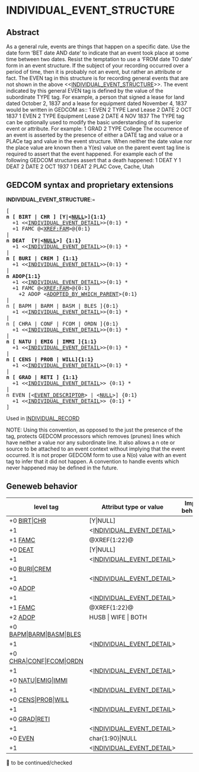 ﻿# INDIVIDUAL_EVENT_STRUCTURE
## Abstract
As a general rule, events are things that happen on a specific date. Use the date form ‘BET date
AND date’ to indicate that an event took place at some time between two dates. Resist the
temptation to use a ‘FROM date TO date’ form in an event structure.  If the subject of your
recording occurred over a period of time, then it is probably not an event, but rather an attribute or fact.
The EVEN tag in this structure is for recording general events that are not shown in the above
&lt;&lt;<a href=Ged.INDIVIDUAL_EVENT_STRUCTURE.md>INDIVIDUAL_EVENT_STRUCTURE</a>&gt;&gt;.  The event indicated by this general EVEN tag is
defined by the value of the subordinate TYPE tag. For example, a person that signed a lease for land
dated  October 2, 1837 and a lease for equipment dated November 4, 1837 would be written in
GEDCOM as::
1 EVEN
2 TYPE Land Lease
2 DATE 2 OCT 1837
1 EVEN
2 TYPE Equipment Lease
2 DATE 4 NOV 1837
The TYPE tag can be optionally used to modify the basic understanding of its superior event or
attribute.  For example:
1 GRAD
2 TYPE College
The occurrence of an event is asserted by the presence of either a DATE tag and value or a PLACe
tag and value in the event structure. When neither the date value nor the place value are known then
a Y(es) value on the parent event tag line is required to assert that the event happened.  For example
each of the following GEDCOM structures assert that a death happened:
1 DEAT Y
1 DEAT
2 DATE 2 OCT 1937
1 DEAT
2 PLAC Cove, Cache, Utah


## GEDCOM syntax and proprietary extensions

**INDIVIDUAL_EVENT_STRUCTURE**:=
<pre>
[
<b>n [ BIRT | CHR ] [Y|&lt;<a href=Ged.NULL.md>NULL</a>&gt;]{1:1}</b>
  +1 &lt;&lt;<a href=Ged.INDIVIDUAL_EVENT_DETAIL.md>INDIVIDUAL_EVENT_DETAIL</a>&gt;&gt;{0:1} *
  +1 FAMC @&lt;<a href=Ged.XREF_FAM.md>XREF:FAM</a>&gt;@{0:1}
|
<b>n DEAT  [Y|&lt;<a href=Ged.NULL.md>NULL</a>&gt;] {1:1}</b>
  +1 &lt;&lt;<a href=Ged.INDIVIDUAL_EVENT_DETAIL.md>INDIVIDUAL_EVENT_DETAIL</a>&gt;&gt;{0:1} *
|
<b>n [ BURI | CREM ] {1:1}</b>
  +1 &lt;&lt;<a href=Ged.INDIVIDUAL_EVENT_DETAIL.md>INDIVIDUAL_EVENT_DETAIL</a>&gt;&gt;{0:1} *
|
<b>n ADOP{1:1}</b>
  +1 &lt;&lt;<a href=Ged.INDIVIDUAL_EVENT_DETAIL.md>INDIVIDUAL_EVENT_DETAIL</a>&gt;&gt;{0:1} *
  +1 FAMC @&lt;<a href=Ged.XREF_FAM.md>XREF:FAM</a>&gt;@{0:1}
    +2 ADOP &lt;<a href=Ged.ADOPTED_BY_WHICH_PARENT.md>ADOPTED_BY_WHICH_PARENT</a>&gt;{0:1}
|
n [ BAPM | BARM | BASM | BLES ]{0:1}
  +1 &lt;&lt;<a href=Ged.INDIVIDUAL_EVENT_DETAIL.md>INDIVIDUAL_EVENT_DETAIL</a>&gt;&gt;{0:1} *
|
n [ CHRA | CONF | FCOM | ORDN ]{0:1}
  +1 &lt;&lt;<a href=Ged.INDIVIDUAL_EVENT_DETAIL.md>INDIVIDUAL_EVENT_DETAIL</a>&gt;&gt;{0:1} *
|
<b>n [ NATU | EMIG | IMMI ]{1:1}</b>
  +1 &lt;&lt;<a href=Ged.INDIVIDUAL_EVENT_DETAIL.md>INDIVIDUAL_EVENT_DETAIL</a>&gt;&gt;{0:1} *
|
<b>n [ CENS | PROB | WILL]{1:1}</b>
  +1 &lt;&lt;<a href=Ged.INDIVIDUAL_EVENT_DETAIL.md>INDIVIDUAL_EVENT_DETAIL</a>&gt;&gt;{0:1} *
|
<b>n [ GRAD | RETI ] {1:1}</b>
  +1 &lt;&lt;<a href=Ged.INDIVIDUAL_EVENT_DETAIL.md>INDIVIDUAL_EVENT_DETAIL</a>&gt;&gt; {0:1} *
|
n EVEN [&lt;<a href=Ged.EVENT_DESCRIPTOR.md>EVENT_DESCRIPTOR</a>&gt; | &lt;<a href=Ged.NULL.md>NULL</a>&gt;] {0:1}
  +1 &lt;&lt;<a href=Ged.INDIVIDUAL_EVENT_DETAIL.md>INDIVIDUAL_EVENT_DETAIL</a>&gt;&gt; {0:1} *
]
</pre>
Used in <a href=Ged.INDIVIDUAL_RECORD.md>INDIVIDUAL_RECORD</a><br />


NOTE:
Using this convention, as opposed to the just the presence of the tag, protects GEDCOM processors
which removes (prunes) lines which have neither a value nor any subordinate line.  It also allows a
n ote or source to be attached to an event context without implying that the event occurred.
It is not proper GEDCOM form to use a N(o) value with an event tag to infer that it did not happen.
A convention to handle events which never happened may be defined in the future.

## Geneweb behavior

level tag  | Attribut type or value | Import behavior | Export behavior  | Comment 
---------- | ------------- | :---------------: | :-----------------:| -----------
+0 <a href=Ged.GLOSSARY.md#birt>BIRT</a>\|<a href=Ged.GLOSSARY.md#chr>CHR</a> | [Y\|NULL] | ? | ? | 
+1  | &lt;<a href=Ged.INDIVIDUAL_EVENT_DETAIL.md>INDIVIDUAL_EVENT_DETAIL</a>&gt; | ? | ? | 
+1 <a href=Ged.GLOSSARY.md#famc>FAMC</a> | @XREF{1:22}@ | ? | ? | 
+0 <a href=Ged.GLOSSARY.md#deat>DEAT</a> | [Y\|NULL] | ? | ? | 
+1  | &lt;<a href=Ged.INDIVIDUAL_EVENT_DETAIL.md>INDIVIDUAL_EVENT_DETAIL</a>&gt; | ? | ? | 
+0 <a href=Ged.GLOSSARY.md#buri>BURI</a>\|<a href=Ged.GLOSSARY.md#crem>CREM</a> |  | ? | ? | 
+1  | &lt;<a href=Ged.INDIVIDUAL_EVENT_DETAIL.md>INDIVIDUAL_EVENT_DETAIL</a>&gt; | ? | ? | 
+0 <a href=Ged.GLOSSARY.md#adop>ADOP</a> |  | ? | ? | 
+1  | &lt;<a href=Ged.INDIVIDUAL_EVENT_DETAIL.md>INDIVIDUAL_EVENT_DETAIL</a>&gt; | ? | ? | 
+1 <a href=Ged.GLOSSARY.md#famc>FAMC</a> | @XREF{1:22}@ | ? | ? | 
+2 <a href=Ged.GLOSSARY.md#adop>ADOP</a> |  HUSB \| WIFE \| BOTH  | ? | ? | 
+0 <a href=Ged.GLOSSARY.md#bapm>BAPM</a>\|<a href=Ged.GLOSSARY.md#barm>BARM</a>\|<a href=Ged.GLOSSARY.md#basm>BASM</a>\|<a href=Ged.GLOSSARY.md#bles>BLES</a> |  | ? | ? | 
+1  | &lt;<a href=Ged.INDIVIDUAL_EVENT_DETAIL.md>INDIVIDUAL_EVENT_DETAIL</a>&gt; | ? | ? | 
+0 <a href=Ged.GLOSSARY.md#chra>CHRA</a>\|<a href=Ged.GLOSSARY.md#conf>CONF</a>\|<a href=Ged.GLOSSARY.md#fcom>FCOM</a>\|<a href=Ged.GLOSSARY.md#ordn>ORDN</a> |  | ? | ? | 
+1  | &lt;<a href=Ged.INDIVIDUAL_EVENT_DETAIL.md>INDIVIDUAL_EVENT_DETAIL</a>&gt; | ? | ? | 
+0 <a href=Ged.GLOSSARY.md#natu>NATU</a>\|<a href=Ged.GLOSSARY.md#emig>EMIG</a>\|<a href=Ged.GLOSSARY.md#immi>IMMI</a> |  | ? | ? | 
+1  | &lt;<a href=Ged.INDIVIDUAL_EVENT_DETAIL.md>INDIVIDUAL_EVENT_DETAIL</a>&gt; | ? | ? | 
+0 <a href=Ged.GLOSSARY.md#cens>CENS</a>\|<a href=Ged.GLOSSARY.md#prob>PROB</a>\|<a href=Ged.GLOSSARY.md#will>WILL</a> |  | ? | ? | 
+1  | &lt;<a href=Ged.INDIVIDUAL_EVENT_DETAIL.md>INDIVIDUAL_EVENT_DETAIL</a>&gt; | ? | ? | 
+0 <a href=Ged.GLOSSARY.md#grad>GRAD</a>\|<a href=Ged.GLOSSARY.md#reti>RETI</a> |  | ? | ? | 
+1  | &lt;<a href=Ged.INDIVIDUAL_EVENT_DETAIL.md>INDIVIDUAL_EVENT_DETAIL</a>&gt; | ? | ? | 
+0 <a href=Ged.GLOSSARY.md#even>EVEN</a> | char{1:90}\|NULL | ? | ? | 
+1  | &lt;<a href=Ged.INDIVIDUAL_EVENT_DETAIL.md>INDIVIDUAL_EVENT_DETAIL</a>&gt; | ? | ? | 

🚧 to be continued/checked

